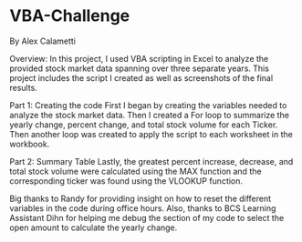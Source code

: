 # VBA-Challenge
By Alex Calametti

Overview: 
  In this project, I used VBA scripting in Excel to analyze the provided stock market data spanning over three separate years. This project includes the script I created as well as screenshots of the final results. 

  Part 1: Creating the code
    First I began by creating the variables needed to analyze the stock market data. Then I created a For loop to summarize the yearly change, percent change, and total stock volume for each Ticker. Then another loop was created to apply the script to each worksheet in the workbook.


Part 2: Summary Table
  Lastly, the greatest percent increase, decrease, and total stock volume were calculated using the MAX function and the corresponding ticker was found using the VLOOKUP function.

Big thanks to Randy for providing insight on how to reset the different variables in the code during office hours. Also, thanks to BCS Learning Assistant Dihn for helping me debug the section of my code to select the open amount to calculate the yearly change. 
